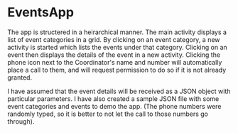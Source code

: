 # EventsApp

The app is structered in a heirarchical manner. The main activity displays a list of event categories in a grid. By clicking on an event category, a new activity is started which lists the events under that category. Clicking on an event then displays the details of the event in a new activity. Clicking the phone icon next to the Coordinator's name and number will automatically place a call to them, and will request permission to do so if it is not already granted.

I have assumed that the event details will be received as a JSON object with particular parameters. I have also created a sample JSON file with some event categories and events to demo the app. (The phone numbers were randomly typed, so it is better to not let the call to those numbers go through).
